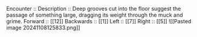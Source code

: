 Encounter :: 
Description :: Deep grooves cut into the floor suggest the passage of something large, dragging its weight through the muck and grime.
Forward :: [[12]]
Backwards :: [[1]]
Left :: [[7]]
Right :: [[5]]
![[Pasted image 20241108125833.png]]